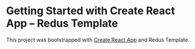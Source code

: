 # Getting Started with Create React App – Redus Template

This project was bootstrapped with [Create React App](https://github.com/facebook/create-react-app) and Redus Template.